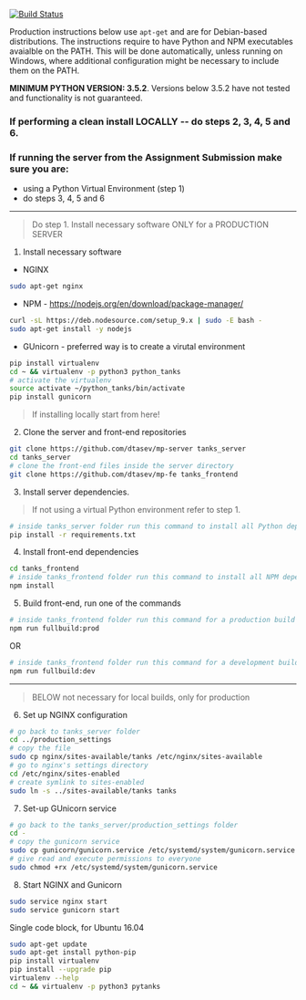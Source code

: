 [![Build Status](https://travis-ci.org/DTasev/dawdle-web.svg?branch=master)](https://travis-ci.org/DTasev/dawdle-web)

Production instructions below use `apt-get` and are for Debian-based distributions. The instructions require to have Python and NPM executables avaialble on the PATH. This will be done automatically, unless running on Windows, where additional configuration might be necessary to include them on the PATH.

**MINIMUM PYTHON VERSION: 3.5.2**. Versions below 3.5.2 have not tested and functionality is not guaranteed.

### If performing a clean install LOCALLY -- do steps 2, 3, 4, 5 and 6.

### If running the server from the Assignment Submission make sure you are:
- using a Python Virtual Environment (step 1)
- do steps 3, 4, 5 and 6

---

> Do step 1. Install necessary software ONLY for a PRODUCTION SERVER

1. Install necessary software
- NGINX

```bash
sudo apt-get nginx
```

- NPM - https://nodejs.org/en/download/package-manager/

```bash
curl -sL https://deb.nodesource.com/setup_9.x | sudo -E bash -
sudo apt-get install -y nodejs
```

- GUnicorn - preferred way is to create a virutal environment

```bash
pip install virtualenv
cd ~ && virtualenv -p python3 python_tanks
# activate the virtualenv
source activate ~/python_tanks/bin/activate
pip install gunicorn
```

> If installing locally start from here!

2. Clone the server and front-end repositories

```bash
git clone https://github.com/dtasev/mp-server tanks_server
cd tanks_server
# clone the front-end files inside the server directory
git clone https://github.com/dtasev/mp-fe tanks_frontend
```

3. Install server dependencies.
> If not using a virtual Python environment refer to step 1.
```bash
# inside tanks_server folder run this command to install all Python dependencies
pip install -r requirements.txt
```

4. Install front-end dependencies
```bash
cd tanks_frontend
# inside tanks_frontend folder run this command to install all NPM dependencies
npm install
```

5. Build front-end, run one of the commands
```bash
# inside tanks_frontend folder run this command for a production build
npm run fullbuild:prod
```
OR
```bash
# inside tanks_frontend folder run this command for a development build
npm run fullbuild:dev
```

---
> BELOW not necessary for local builds, only for production
6. Set up NGINX configuration
```bash
# go back to tanks_server folder
cd ../production_settings
# copy the file
sudo cp nginx/sites-available/tanks /etc/nginx/sites-available
# go to nginx's settings directory
cd /etc/nginx/sites-enabled
# create symlink to sites-enabled
sudo ln -s ../sites-available/tanks tanks
```
7. Set-up GUnicorn service
```bash
# go back to the tanks_server/production_settings folder
cd -
# copy the gunicorn service
sudo cp gunicorn/gunicorn.service /etc/systemd/system/gunicorn.service
# give read and execute permissions to everyone
sudo chmod +rx /etc/systemd/system/gunicorn.service
```

8. Start NGINX and Gunicorn
```bash
sudo service nginx start
sudo service gunicorn start
```

Single code block, for Ubuntu 16.04

```bash
sudo apt-get update
sudo apt-get install python-pip
pip install virtualenv
pip install --upgrade pip
virtualenv --help
cd ~ && virtualenv -p python3 pytanks
```